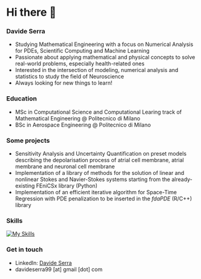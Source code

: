 # Hi there 👋

### Davide Serra
- Studying Mathematical Engineering with a focus on Numerical Analysis for PDEs, Scientific Computing and Machine Learning
- Passionate about applying mathematical and physical concepts to solve real-world problems, especially health-related ones
- Interested in the intersection of modeling, numerical analysis and statistics to study the field of Neuroscience
- Always looking for new things to learn!


### Education
- MSc in Computational Science and Computational Learing track of Mathematical Engineering @ Politecnico di Milano
- BSc in Aerospace Engineering @ Politecnico di Milano

### Some projects
- Sensitivity Analysis and Uncertainty Quantification on preset models describing the
depolarisation process of atrial cell membrane, atrial membrane and neuronal cell membrane
- Implementation of a library of methods for the solution of linear and nonlinear
Stokes and Navier-Stokes systems starting from the already-existing FEniCSx library (Python)
- Implementation of an efficient iterative algorithm for Space-Time Regression with PDE penalization to be inserted
in the _fdaPDE_ (R/C++) library

### Skills
[![My Skills](https://skillicons.dev/icons?i=c,cpp,latex,matlab,py,r&theme=light)](https://skillicons.dev)

### Get in touch
- LinkedIn: <a href="https://www.linkedin.com/in/tuonome](https://www.linkedin.com/in/davide-serra-1b2181276?">Davide Serra</a>
- davideserra99 [at] gmail [dot] com


<!--
**davidesserra/davidesserra** is a ✨ _special_ ✨ repository because its `README.md` (this file) appears on your GitHub profile.

Here are some ideas to get you started:

- 🔭 I’m currently working on ...
- 🌱 I’m currently learning ...
- 👯 I’m looking to collaborate on ...
- 🤔 I’m looking for help with ...
- 💬 Ask me about ...
- 📫 How to reach me: ...
- 😄 Pronouns: ...
- ⚡ Fun fact: ...
-->
